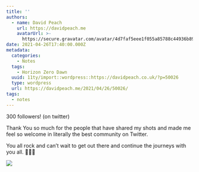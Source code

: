 ```yaml
---
title: ''
authors:
  - name: David Peach
    url: https://davidpeach.me
    avatarUrl: >-
      https://secure.gravatar.com/avatar/4d7faf5eee1f055a85788c44936b8995eaab6dfb004e7854ec747ccb272e91ee?s=96&d=mm&r=g
date: 2021-04-26T17:40:00.000Z
metadata:
  categories:
    - Notes
  tags:
    - Horizon Zero Dawn
  uuid: 11ty/import::wordpress::https://davidpeach.co.uk/?p=50026
  type: wordpress
  url: https://davidpeach.me/2021/04/26/50026/
tags:
  - notes
---
```

300 followers! (on twitter)

Thank You so much for the people that have shared my shots and made me feel so welcome in literally the best community on Twitter.

You all rock and can’t wait to get out there and continue the journeys with you all. 💚💚💚

[![](/assets/Ez67GPgX0A0pST7-2048x1152-LKL5BP8umnWd.jpg)](/assets/Ez67GPgX0A0pST7-2048x1152-LKL5BP8umnWd.jpg)